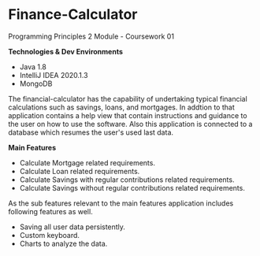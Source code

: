 # Finance-Calculator
Programming Principles 2 Module - Coursework 01

**Technologies & Dev Environments**

- Java 1.8
- IntelliJ IDEA 2020.1.3
- MongoDB

The financial-calculator has the capability of undertaking typical financial calculations such as savings, loans, and mortgages. In addtion to that application contains a help view that contain instructions and guidance to the user on how to use the software. Also this application is connected to a database which resumes the user's used last data.

**Main Features**

- Calculate Mortgage related requirements.
- Calculate Loan related requirements.
- Calculate Savings with regular contributions related requirements.
- Calculate Savings without regular contributions related requirements.

As the sub features relevant to the main features application includes following features as well.

- Saving all user data persistently.
- Custom keyboard.
- Charts to analyze the data.
